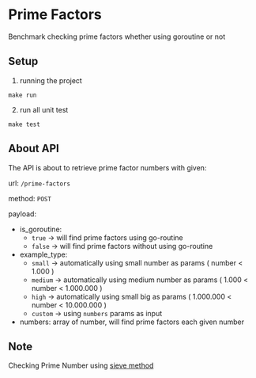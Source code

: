 # Prime Factors
Benchmark checking prime factors whether using goroutine or not

## Setup
1. running the project
```
make run
```

2. run all unit test
```
make test
```

## About API
The API is about to retrieve prime factor numbers with given:

url: `/prime-factors`

method: `POST`

payload:
- is_goroutine:
  - `true` -> will find prime factors using go-routine
  - `false` -> will find prime factors without using go-routine
- example_type:
  - `small` -> automatically using small number as params ( number < 1.000 )
  - `medium` -> automatically using medium number as params ( 1.000 < number < 1.000.000 )
  - `high` -> automatically using small big as params ( 1.000.000 < number < 10.000.000 )
  - `custom` -> using `numbers` params as input
- numbers:
  array of number, will find prime factors each given number

## Note
Checking Prime Number using [sieve method](https://en.wikipedia.org/wiki/Sieve_of_Eratosthenes#:~:text=In%20mathematics%2C%20the%20sieve%20of,the%20first%20prime%20number%2C%202.)
